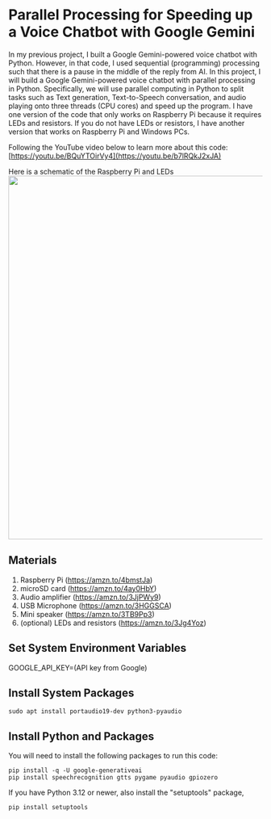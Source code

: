 # Parallel Processing for Speeding up a Voice Chatbot with Google Gemini

In my previous project, I built a Google Gemini-powered voice chatbot with Python. However, in that code, I used sequential (programming) processing such that there is a pause in the middle of the reply from AI. In this project, I will build a Google Gemini-powered voice chatbot with parallel processing in Python. Specifically, we will use parallel computing in Python to split tasks such as Text generation, Text-to-Speech conversation, and audio playing onto three threads (CPU cores) and speed up the program. I have one version of the code that only works on Raspberry Pi because it requires LEDs and resistors. If you do not have LEDs or resistors, I have another version that works on Raspberry Pi and Windows PCs.   

Following the YouTube video below to learn more about this code:     
[https://youtu.be/BQuYTOirVy4](https://youtu.be/b7lRQkJ2xJA)

Here is a schematic of the Raspberry Pi and LEDs    
<img src="https://github.com/techmakerai/Google-Gemini-Voice-Chatbot-on-Raspberry-Pi/blob/main/PaspberryPiSchematic.jpg" width="720"/>

## Materials 

1. Raspberry Pi (https://amzn.to/4bmstJa)
2. microSD card (https://amzn.to/4ay0HbY)
2. Audio amplifier (https://amzn.to/3JjPWy9)
3. USB Microphone (https://amzn.to/3HGGSCA) 
4. Mini speaker (https://amzn.to/3TB9Pp3)    
5. (optional) LEDs and resistors (https://amzn.to/3Jg4Yoz)     

## Set System Environment Variables 

GOOGLE_API_KEY=(API key from Google)   

## Install System Packages 
```console
sudo apt install portaudio19-dev python3-pyaudio
```

## Install Python and Packages 
You will need to install the following packages to run this code: 

```console
pip install -q -U google-generativeai
pip install speechrecognition gtts pygame pyaudio gpiozero
```
   
If you have Python 3.12 or newer, also install the "setuptools" package,       

```console
pip install setuptools
```    


